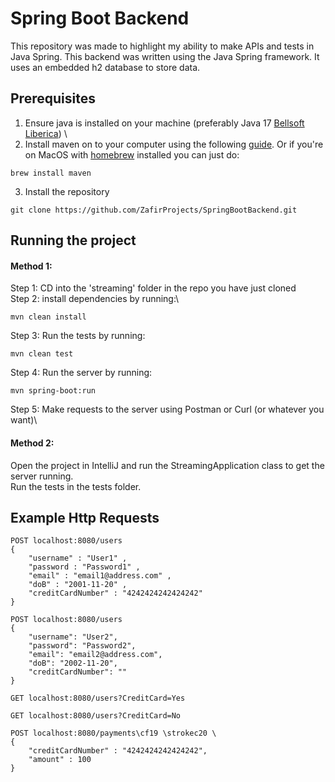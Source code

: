 # Spring Boot Backend

This repository was made to highlight my ability to make APIs and tests in Java Spring. This backend was written using the Java Spring framework. It uses an embedded h2 database to store data.

## Prerequisites
1. Ensure java is installed on your machine (preferably Java 17 [Bellsoft Liberica](https://bell-sw.com/pages/downloads/#jdk-17-lts)) \
2. Install maven on to your computer using the following [guide](https://www.baeldung.com/install-maven-on-windows-linux-mac). Or if you're on MacOS with [homebrew](https://brew.sh) installed you can just do:
```
brew install maven
```
3. Install the repository
```
git clone https://github.com/ZafirProjects/SpringBootBackend.git
```
## Running the project
#### Method 1:
Step 1: CD into the 'streaming' folder in the repo you have just cloned\
Step 2: install dependencies by running:\
```
mvn clean install
```
Step 3: Run the tests by running:
```
mvn clean test
```
Step 4: Run the server by running:
```
mvn spring-boot:run
```
Step 5: Make requests to the server using Postman or Curl (or whatever you want)\

#### Method 2:
Open the project in IntelliJ and run the StreamingApplication class to get the server running.\
Run the tests in the tests folder.

## Example Http Requests
```
POST localhost:8080/users
{
    "username" : "User1" ,
    "password : "Password1" ,
    "email" : "email1@address.com" ,
    "doB" : "2001-11-20" ,
    "creditCardNumber" : "4242424242424242"
}
```
```
POST localhost:8080/users
{
    "username": "User2",
    "password": "Password2",
    "email": "email2@address.com",
    "doB": "2002-11-20",
    "creditCardNumber": ""
}
```
```
GET localhost:8080/users?CreditCard=Yes
```
```
GET localhost:8080/users?CreditCard=No
```
```
POST localhost:8080/payments\cf19 \strokec20 \
{
    "creditCardNumber" : "4242424242424242",
    "amount" : 100
}
```
